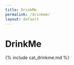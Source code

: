 ```yaml
---
title: DrinkMe
permalink: /drinkme/
layout: default
---
```


# DrinkMe

{% include cat_drinkme.md %}
